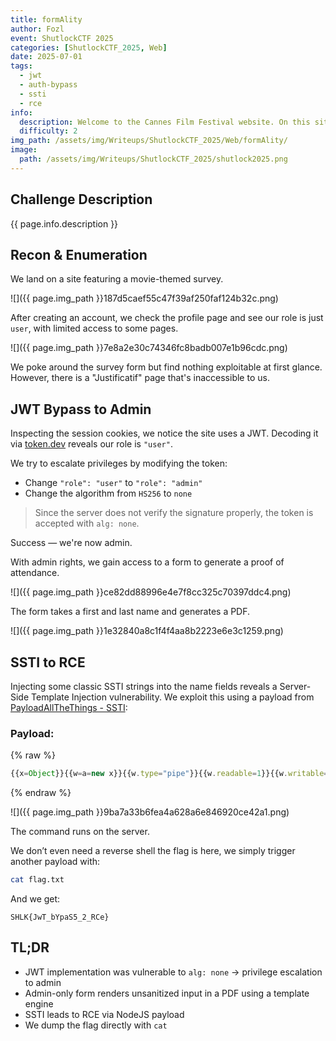 ```yaml
---
title: formAlity
author: Fozl
event: ShutlockCTF 2025
categories: [ShutlockCTF_2025, Web]
date: 2025-07-01
tags:
  - jwt
  - auth-bypass
  - ssti
  - rce
info:
  description: Welcome to the Cannes Film Festival website. On this site you will find a film survey. You can also contact an administrator to generate a proof of attendance.
  difficulty: 2
img_path: /assets/img/Writeups/ShutlockCTF_2025/Web/formAlity/
image:
  path: /assets/img/Writeups/ShutlockCTF_2025/shutlock2025.png
---
```


## Challenge Description

{{ page.info.description }}

## Recon & Enumeration

We land on a site featuring a movie-themed survey.

![]({{ page.img_path }}187d5caef55c47f39af250faf124b32c.png)

After creating an account, we check the profile page and see our role is just `user`, with limited access to some pages.

![]({{ page.img_path }}7e8a2e30c74346fc8badb007e1b96cdc.png)

We poke around the survey form but find nothing exploitable at first glance. However, there is a "Justificatif" page that's inaccessible to us.

## JWT Bypass to Admin

Inspecting the session cookies, we notice the site uses a JWT. Decoding it via [token.dev](https://token.dev) reveals our role is `"user"`.

We try to escalate privileges by modifying the token:

- Change `"role": "user"` to `"role": "admin"`
- Change the algorithm from `HS256` to `none`

> Since the server does not verify the signature properly, the token is accepted with `alg: none`.

Success — we're now admin.

With admin rights, we gain access to a form to generate a proof of attendance.

![]({{ page.img_path }}ce82dd88996e4e7f8cc325c70397ddc4.png)

The form takes a first and last name and generates a PDF.

![]({{ page.img_path }}1e32840a8c1f4f4aa8b2223e6e3c1259.png)

## SSTI to RCE

Injecting some classic SSTI strings into the name fields reveals a Server-Side Template Injection vulnerability. We exploit this using a payload from [PayloadAllTheThings - SSTI](https://github.com/swisskyrepo/PayloadsAllTheThings/tree/master/Server%20Side%20Template%20Injection):

### Payload:

{% raw %}
```javascript
{{x=Object}}{{w=a=new x}}{{w.type="pipe"}}{{w.readable=1}}{{w.writable=1}}{{a.file="/bin/sh"}}{{a.args=["/bin/sh","-c","id;ls"]}}{{a.stdio=[w,w]}}{{process.binding("spawn_sync").spawn(a).output}}
```
{% endraw %}

![]({{ page.img_path }}9ba7a33b6fea4a628a6e846920ce42a1.png)

The command runs on the server.

We don’t even need a reverse shell the flag is here, we simply trigger another payload with:

```bash
cat flag.txt
```

And we get:

```
SHLK{JwT_bYpaS5_2_RCe}
```

## TL;DR

- JWT implementation was vulnerable to `alg: none` → privilege escalation to admin
- Admin-only form renders unsanitized input in a PDF using a template engine
- SSTI leads to RCE via NodeJS payload
- We dump the flag directly with `cat`
